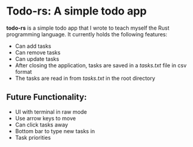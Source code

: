 # Todo-rs: A simple todo app
**todo-rs** is a simple todo app that I wrote to teach myself the Rust programming language.
It currently holds the following features:
- Can add tasks
- Can remove tasks
- Can update tasks
- After closing the application, tasks are saved in a *tasks.txt* file in csv format
- The tasks are read in from *tasks.txt* in the root directory

## Future Functionality:
- UI with terminal in raw mode
- Use arrow keys to move
- Can click tasks away
- Bottom bar to type new tasks in
- Task priorities